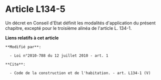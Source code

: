 # Article L134-5

Un décret en Conseil d'Etat définit les modalités d'application du présent chapitre, excepté pour le troisième alinéa de
l'article L. 134-1.

**Liens relatifs à cet article**

	**Modifié par**:

	  - Loi n°2010-788 du 12 juillet 2010 - art. 1

	**Cite**:

	  - Code de la construction et de l'habitation. - art. L134-1 (V)
